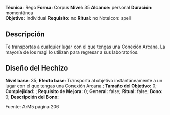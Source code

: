 
**Técnica:** Rego
**Forma:** Corpus
**Nivel:** 35
**Alcance:** personal 
**Duración:** momentánea  
**Objetivo:** individual
**Requisito:** no
**Ritual:** no
NoteIcon: spell




## Descripción 
<p>Te transportas a cualquier lugar con el que tengas una Conexión Arcana. La mayoría de los magi lo utilizan para regresar a sus laboratorios.</p>

## Diseño del Hechizo 

**Nivel base:** 35; **Efecto base:** Transporta al objetivo instantáneamente a un lugar con el que tengas una Conexión Arcana.;  **Tamaño del **Objetivo:**** 0; **Complejidad:** ; **Requisito de Mejora:** 0; **General:** false; **Ritual:** false; **Bono:** 0; **Descripción del** **Bono:** 

Fuente: ArM5 página 206